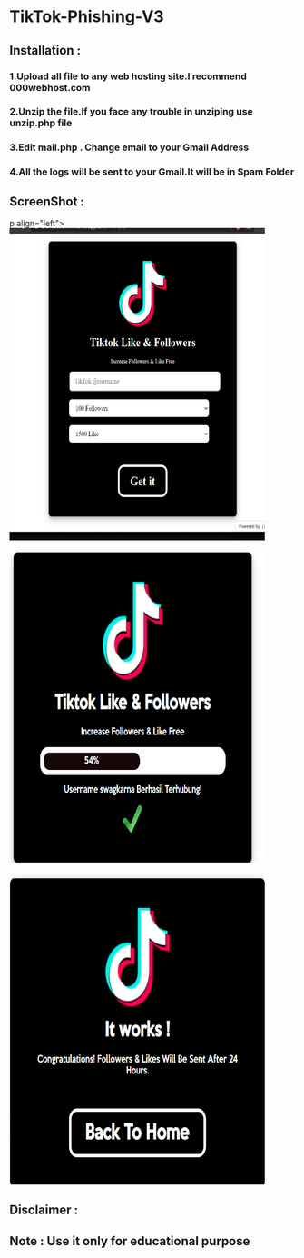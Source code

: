 # TikTok-Phishing-V3
## Installation :
### 1.Upload all file to any web hosting site.I recommend 000webhost.com
### 2.Unzip the file.If you face any trouble in unziping use unzip.php file
### 3.Edit mail.php . Change email to your Gmail Address
### 4.All the logs will be sent to your Gmail.It will be in Spam Folder
## ScreenShot :
p align="left">
   <img src="https://raw.githubusercontent.com/hunganhprox/TikTok-Phishing-V3/main/Screenshot%20(5).png" width=450px height=550px>
   </p>
<p align="left">
   <img src="https://raw.githubusercontent.com/hunganhprox/TikTok-Phishing-V3/main/Screenshot%20(6).png" width=450px height=550px>
   </p>   
<p align="left">
   <img src="https://raw.githubusercontent.com/hunganhprox/TikTok-Phishing-V3/main/Screenshot%20(7).png" width=450px height=550px>
   </p>
   
##  Disclaimer :
##  Note : Use it only for educational purpose 
